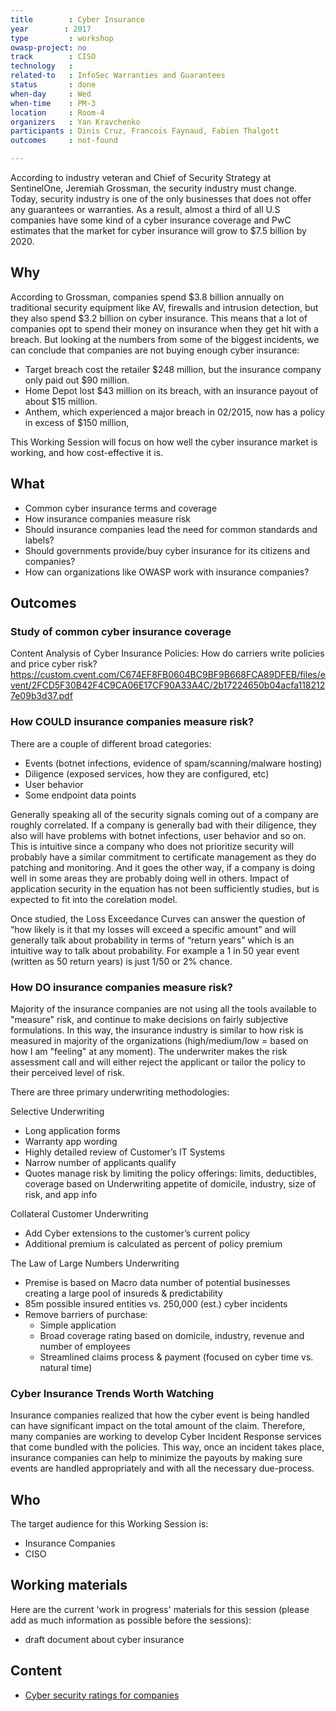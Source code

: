 ```yaml
---
title        : Cyber Insurance
year		: 2017
type         : workshop
owasp-project: no
track        : CISO
technology   :
related-to   : InfoSec Warranties and Guarantees
status       : done
when-day     : Wed
when-time    : PM-3
location     : Room-4
organizers   : Yan Kravchenko
participants : Dinis Cruz, Francois Faynaud, Fabien Thalgott
outcomes     : not-found

---
```


According to industry veteran and Chief of Security Strategy at SentinelOne, Jeremiah Grossman, the security industry must change. Today, security industry is one of the only businesses that does not offer any guarantees or warranties.
As a result, almost a third of all U.S companies have some kind of a cyber insurance coverage and PwC estimates that the market for cyber insurance will grow to $7.5 billion by 2020.

## Why

According to Grossman, companies spend $3.8 billion annually on traditional security equipment like AV, firewalls and intrusion detection, but they also spend $3.2 billion on cyber insurance.
This means that a lot of companies opt to spend their money on insurance when they get hit with a breach. But looking at the numbers from some of the biggest incidents, we can conclude that companies are not buying enough cyber insurance:
- Target breach cost the retailer $248 million, but the insurance company only paid out $90 million.
- Home Depot lost $43 million on its breach, with an insurance payout of about $15 million.
-  Anthem, which experienced a major breach in 02/2015, now has a policy in excess of $150 million,

This Working Session will focus on how well the cyber insurance market is working, and how cost-effective it is.


## What

 - Common cyber insurance terms and coverage
 - How insurance companies measure risk
 - Should insurance companies lead the need for common standards and labels?
 - Should governments provide/buy cyber insurance for its citizens and companies?
 - How can organizations like OWASP work with insurance companies?

## Outcomes
### Study of common cyber insurance coverage
Content Analysis of Cyber Insurance Policies: How do carriers write policies and price cyber risk?
https://custom.cvent.com/C674EF8FB0604BC9BF9B668FCA89DFEB/files/event/2FCD5F30B42F4C9CA06E17CF90A33A4C/2b17224650b04acfa1182127e09b3d37.pdf

### How COULD insurance companies measure risk?
There are a couple of different broad categories:
 - Events (botnet infections, evidence of spam/scanning/malware hosting)
 - Diligence (exposed services, how they are configured, etc)
 - User behavior
 - Some endpoint data points

Generally speaking all of the security signals coming out of a company are roughly correlated.  If a company is generally bad with their diligence, they also will have problems with botnet infections, user behavior and so on.  This is intuitive since a company who does not prioritize security will probably have a similar commitment to certificate management as they do patching and monitoring.  And it goes the other way, if a company is doing well in some areas they are probably doing well in others. Impact of application security in the equation has not been sufficiently studies, but is expected to fit into the corelation model.

Once studied, the Loss Exceedance Curves can answer the question of “how likely is it that my losses will exceed a specific amount” and will generally talk about probability in terms of “return years” which is an intuitive way to talk about probability.	 For example a 1 in 50 year event (written as 50 return years) is just 1/50 or 2% chance.

### How DO insurance companies measure risk?
Majority of the insurance companies are not using all the tools available to "measure" risk, and continue to make decisions on fairly subjective formulations.  In this way, the insurance industry is similar to how risk is measured in majority of the organizations (high/medium/low = based on how I am "feeling" at any moment).  The underwriter makes the risk assessment call and will either reject the applicant or tailor the policy to their perceived level of risk. 

There are three primary underwriting methodologies:

Selective Underwriting
 - Long application forms
 - Warranty app wording
 - Highly detailed review of Customer’s IT Systems
 - Narrow number of applicants qualify
 - Quotes manage risk by limiting the policy offerings: limits, deductibles, coverage based on Underwriting appetite of domicile, industry, size of risk, and app info
 
Collateral Customer Underwriting
  - Add Cyber extensions to the customer’s current policy
  - Additional premium is calculated as percent of policy premium
	
The Law of Large Numbers Underwriting
 - Premise is based on Macro data number of potential businesses creating a large pool of insureds & predictability
 - 85m possible insured entities vs. 250,000 (est.) cyber incidents
 - Remove barriers of purchase:
    - Simple application
    - Broad coverage rating based on domicile, industry, revenue and number of employees
    - Streamlined claims process & payment (focused on cyber time vs. natural time)
### Cyber Insurance Trends Worth Watching
Insurance companies realized that how the cyber event is being handled can have significant impact on the total amount of the claim.  Therefore, many companies are working to develop Cyber Incident Response services that come bundled with the policies.  This way, once an incident takes place, insurance companies can help to minimize the payouts by making sure events are handled appropriately and with all the necessary due-process.

## Who

The target audience for this Working Session is:

 - Insurance Companies
 - CISO

## Working materials

Here are the current 'work in progress' materials for this session (please add as much information as possible before the sessions):
- draft document about cyber insurance

## Content
- [Cyber security ratings for companies](https://www.ft.com/content/1cfd5d28-c26f-11e6-81c2-f57d90f6741a)
